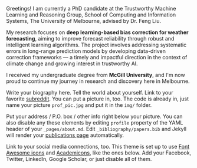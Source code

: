 Greetings! I am currently a PhD candidate at the Trustworthy Machine Learning and Reasoning Group, School of Computing and Information Systems, The University of Melbourne, advised by Dr. Feng Liu.

My research focuses on **deep learning-based bias correction for weather forecasting**, aiming to improve forecast reliability through robust and intelligent learning algorithms. The project involves addressing systematic errors in long-range prediction models by developing data-driven correction frameworks — a timely and impactful direction in the context of climate change and growing interest in trustworthy AI.

I received my undergraduate degree from **McGill University**, and I'm now proud to continue my journey in research and discovery here in Melbourne.


Write your biography here. Tell the world about yourself. Link to your favorite [subreddit](http://reddit.com). You can put a picture in, too. The code is already in, just name your picture `prof_pic.jpg` and put it in the `img/` folder.

Put your address / P.O. box / other info right below your picture. You can also disable any these elements by editing `profile` property of the YAML header of your `_pages/about.md`. Edit `_bibliography/papers.bib` and Jekyll will render your [publications page](/al-folio/publications/) automatically.

Link to your social media connections, too. This theme is set up to use [Font Awesome icons](https://fontawesome.com/) and [Academicons](https://jpswalsh.github.io/academicons/), like the ones below. Add your Facebook, Twitter, LinkedIn, Google Scholar, or just disable all of them.
